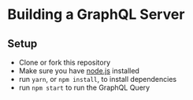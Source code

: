 # Building a GraphQL Server

## Setup

- Clone or fork this repository
- Make sure you have [node.js](https://nodejs.org/) installed
- run `yarn`, or `npm install`, to install dependencies
- run `npm start` to run the GraphQL Query
